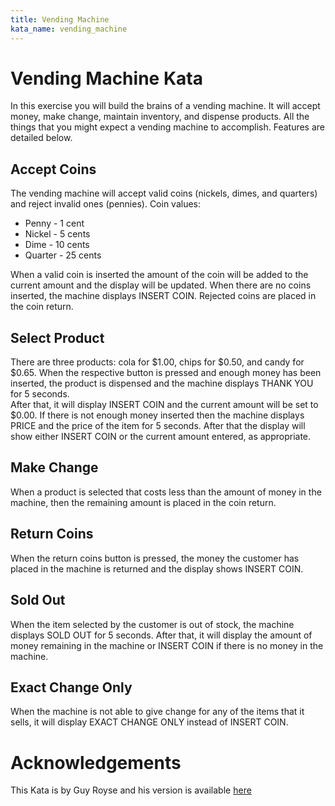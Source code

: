 ```yaml
---
title: Vending Machine
kata_name: vending_machine
---
```


Vending Machine Kata
====================

In this exercise you will build the brains of a vending machine.  It will accept money, make change, maintain
inventory, and dispense products.  All the things that you might expect a vending machine to accomplish. 
Features are detailed below.

Accept Coins
------------

The vending machine will accept valid coins (nickels, dimes, and quarters) and reject invalid ones (pennies). Coin values:

* Penny - 1 cent
* Nickel - 5 cents 
* Dime - 10 cents 
* Quarter - 25 cents

When a valid coin is inserted the amount of the coin will be added to the current amount and the display will be updated.
When there are no coins inserted, the machine displays INSERT COIN.  Rejected coins are placed in the coin return.

Select Product
--------------

There are three products: cola for $1.00, chips for $0.50, and candy for $0.65.  When the respective button is pressed
and enough money has been inserted, the product is dispensed and the machine displays THANK YOU for 5 seconds.  
After that, it will display INSERT COIN and the current amount will be set to $0.00.  If there is not enough money
inserted then the machine displays PRICE and the price of the item for 5 seconds. After that the display will show
either INSERT COIN or the current amount entered, as appropriate.

Make Change
----------- 

When a product is selected that costs less than the amount of money in the machine, then the remaining amount is placed
in the coin return.

Return Coins
------------

When the return coins button is pressed, the money the customer has placed in the machine is returned and the display 
shows INSERT COIN.

Sold Out
--------

When the item selected by the customer is out of stock, the machine displays SOLD OUT for 5 seconds.  After that,
it will display the amount of money remaining in the machine or INSERT COIN if there is no money in the machine.

Exact Change Only
-----------------

When the machine is not able to give change for any of the items that it sells, it will display EXACT CHANGE ONLY 
instead of INSERT COIN.

# Acknowledgements

This Kata is by Guy Royse and his version is available [here](https://github.com/guyroyse/vending-machine-kata)